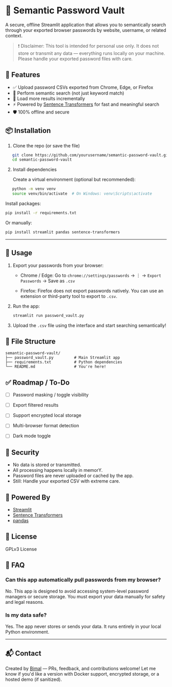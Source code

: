 # 🔐 Semantic Password Vault

A secure, offline Streamlit application that allows you to semantically search through your exported browser passwords by website, username, or related context.

> ❗ Disclaimer: This tool is intended for personal use only. It does not store or transmit any data — everything runs locally on your machine. Please handle your exported password files with care.

## 🚀 Features

- ✅ Upload password CSVs exported from Chrome, Edge, or Firefox
- 🔎 Perform semantic search (not just keyword match)
- 📂 Load more results incrementally
- ⚡ Powered by [Sentence Transformers](https://www.sbert.net/) for fast and meaningful search
- 🛡️ 100% offline and secure

## 📦 Installation

1. Clone the repo (or save the file)

```bash
   git clone https://github.com/yourusername/semantic-password-vault.git
   cd semantic-password-vault
````

2. Install dependencies

   Create a virtual environment (optional but recommended):

```bash
   python -m venv venv
   source venv/bin/activate  # On Windows: venv\Scripts\activate
```

   Install packages:

   ```bash
   pip install -r requirements.txt
   ```

   Or manually:

   ```bash
   pip install streamlit pandas sentence-transformers
   ```

---

## 📝 Usage

1. Export your passwords from your browser:

   * Chrome / Edge:
     Go to `chrome://settings/passwords` → ⋮ → `Export Passwords` → Save as `.csv`

   * Firefox:
     Firefox does not export passwords natively. You can use an extension or third-party tool to export to `.csv`.

2. Run the app:

   ```bash
   streamlit run password_vault.py
   ```

3. Upload the `.csv` file using the interface and start searching semantically!


## 📁 File Structure

```
semantic-password-vault/
├── password_vault.py         # Main Streamlit app
├── requirements.txt          # Python dependencies
└── README.md                 # You're here!
```


## ✅ Roadmap / To-Do

* [ ] Password masking / toggle visibility
* [ ] Export filtered results
* [ ] Support encrypted local storage
* [ ] Multi-browser format detection
* [ ] Dark mode toggle


## 🔐 Security

* No data is stored or transmitted.
* All processing happens locally in memorY.
* Password files are never uploaded or cached by the app.
* Still: Handle your exported CSV with extreme care.


## 🧠 Powered By

* [Streamlit](https://streamlit.io/)
* [Sentence Transformers](https://www.sbert.net/)
* [pandas](https://pandas.pydata.org/)

## 📝 License

GPLv3 License

## 🙋 FAQ

### Can this app automatically pull passwords from my browser?

No. This app is designed to avoid accessing system-level password managers or secure storage. You must export your data manually for safety and legal reasons.

### Is my data safe?

Yes. The app never stores or sends your data. It runs entirely in your local Python environment.

---

## 📬 Contact

Created by [Bimal](https://github.com/bimalendu) — PRs, feedback, and contributions welcome!
Let me know if you'd like a version with Docker support, encrypted storage, or a hosted demo (if sanitized).
